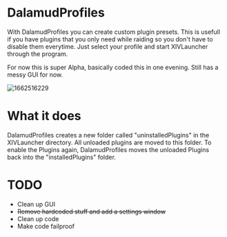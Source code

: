 # DalamudProfiles

With DalamudProfiles you can create custom plugin presets. This is usefull if you have plugins that you only need while raiding so you don't have to disable them everytime. Just select your profile and start XIVLauncher through the program.

For now this is super Alpha, basically coded this in one evening.
Still has a messy GUI for now.

![1662516229](https://user-images.githubusercontent.com/53384165/188772389-92b78713-897e-4549-a0cb-3cccfdacd4f5.png)

# What it does

DalamudProfiles creates a new folder called "uninstalledPlugins" in the XIVLauncher directory. All unloaded plugins are moved to this folder. To enable the Plugins again, DalamudProfiles moves the unloaded Plugins back into the "installedPlugins" folder.

# TODO

- Clean up GUI
- ~~Remove hardcoded stuff and add a settings window~~
- Clean up code
- Make code failproof

